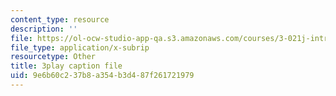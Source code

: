 ```yaml
---
content_type: resource
description: ''
file: https://ol-ocw-studio-app-qa.s3.amazonaws.com/courses/3-021j-introduction-to-modeling-and-simulation-spring-2012/9e6b60c237b8a354b3d487f261721979_Iq8yyEHm_jI.srt
file_type: application/x-subrip
resourcetype: Other
title: 3play caption file
uid: 9e6b60c2-37b8-a354-b3d4-87f261721979
---
```

